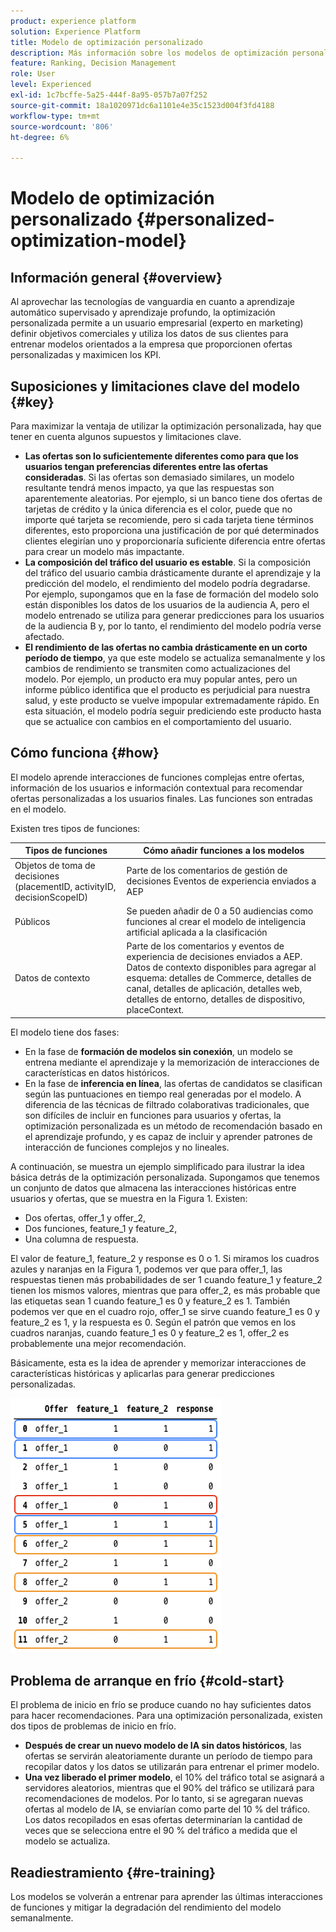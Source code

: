 ```yaml
---
product: experience platform
solution: Experience Platform
title: Modelo de optimización personalizado
description: Más información sobre los modelos de optimización personalizados
feature: Ranking, Decision Management
role: User
level: Experienced
exl-id: 1c7bcffe-5a25-444f-8a95-057b7a07f252
source-git-commit: 18a1020971dc6a1101e4e35c1523d004f3fd4188
workflow-type: tm+mt
source-wordcount: '806'
ht-degree: 6%

---
```


# Modelo de optimización personalizado {#personalized-optimization-model}

## Información general {#overview}

Al aprovechar las tecnologías de vanguardia en cuanto a aprendizaje automático supervisado y aprendizaje profundo, la optimización personalizada permite a un usuario empresarial (experto en marketing) definir objetivos comerciales y utiliza los datos de sus clientes para entrenar modelos orientados a la empresa que proporcionen ofertas personalizadas y maximicen los KPI.

<!--![](../../rn/assets/do-not-localize/ai-ranking.gif)-->

## Suposiciones y limitaciones clave del modelo {#key}

Para maximizar la ventaja de utilizar la optimización personalizada, hay que tener en cuenta algunos supuestos y limitaciones clave.

* **Las ofertas son lo suficientemente diferentes como para que los usuarios tengan preferencias diferentes entre las ofertas consideradas**. Si las ofertas son demasiado similares, un modelo resultante tendrá menos impacto, ya que las respuestas son aparentemente aleatorias.
Por ejemplo, si un banco tiene dos ofertas de tarjetas de crédito y la única diferencia es el color, puede que no importe qué tarjeta se recomiende, pero si cada tarjeta tiene términos diferentes, esto proporciona una justificación de por qué determinados clientes elegirían uno y proporcionaría suficiente diferencia entre ofertas para crear un modelo más impactante.
* **La composición del tráfico del usuario es estable**. Si la composición del tráfico del usuario cambia drásticamente durante el aprendizaje y la predicción del modelo, el rendimiento del modelo podría degradarse. Por ejemplo, supongamos que en la fase de formación del modelo solo están disponibles los datos de los usuarios de la audiencia A, pero el modelo entrenado se utiliza para generar predicciones para los usuarios de la audiencia B y, por lo tanto, el rendimiento del modelo podría verse afectado.
* **El rendimiento de las ofertas no cambia drásticamente en un corto período de tiempo**, ya que este modelo se actualiza semanalmente y los cambios de rendimiento se transmiten como actualizaciones del modelo. Por ejemplo, un producto era muy popular antes, pero un informe público identifica que el producto es perjudicial para nuestra salud, y este producto se vuelve impopular extremadamente rápido. En esta situación, el modelo podría seguir prediciendo este producto hasta que se actualice con cambios en el comportamiento del usuario.

## Cómo funciona {#how}

El modelo aprende interacciones de funciones complejas entre ofertas, información de los usuarios e información contextual para recomendar ofertas personalizadas a los usuarios finales. Las funciones son entradas en el modelo.

Existen tres tipos de funciones:

| Tipos de funciones | Cómo añadir funciones a los modelos |
|--------------|----------------------------|
| Objetos de toma de decisiones (placementID, activityID, decisionScopeID) | Parte de los comentarios de gestión de decisiones Eventos de experiencia enviados a AEP |
| Públicos | Se pueden añadir de 0 a 50 audiencias como funciones al crear el modelo de inteligencia artificial aplicada a la clasificación |
| Datos de contexto | Parte de los comentarios y eventos de experiencia de decisiones enviados a AEP. Datos de contexto disponibles para agregar al esquema: detalles de Commerce, detalles de canal, detalles de aplicación, detalles web, detalles de entorno, detalles de dispositivo, placeContext. |

El modelo tiene dos fases:

* En la fase de **formación de modelos sin conexión**, un modelo se entrena mediante el aprendizaje y la memorización de interacciones de características en datos históricos.
* En la fase de **inferencia en línea**, las ofertas de candidatos se clasifican según las puntuaciones en tiempo real generadas por el modelo. A diferencia de las técnicas de filtrado colaborativas tradicionales, que son difíciles de incluir en funciones para usuarios y ofertas, la optimización personalizada es un método de recomendación basado en el aprendizaje profundo, y es capaz de incluir y aprender patrones de interacción de funciones complejos y no lineales.

A continuación, se muestra un ejemplo simplificado para ilustrar la idea básica detrás de la optimización personalizada. Supongamos que tenemos un conjunto de datos que almacena las interacciones históricas entre usuarios y ofertas, que se muestra en la Figura 1. Existen:

* Dos ofertas, offer_1 y offer_2,
* Dos funciones, feature_1 y feature_2,
* Una columna de respuesta.

El valor de feature_1, feature_2 y response es 0 o 1. Si miramos los cuadros azules y naranjas en la Figura 1, podemos ver que para offer_1, las respuestas tienen más probabilidades de ser 1 cuando feature_1 y feature_2 tienen los mismos valores, mientras que para offer_2, es más probable que las etiquetas sean 1 cuando feature_1 es 0 y feature_2 es 1. También podemos ver que en el cuadro rojo, offer_1 se sirve cuando feature_1 es 0 y feature_2 es 1, y la respuesta es 0. Según el patrón que vemos en los cuadros naranjas, cuando feature_1 es 0 y feature_2 es 1, offer_2 es probablemente una mejor recomendación.

Básicamente, esta es la idea de aprender y memorizar interacciones de características históricas y aplicarlas para generar predicciones personalizadas.

![](../assets/perso-ranking-schema.png)

## Problema de arranque en frío {#cold-start}

El problema de inicio en frío se produce cuando no hay suficientes datos para hacer recomendaciones. Para una optimización personalizada, existen dos tipos de problemas de inicio en frío.

* **Después de crear un nuevo modelo de IA sin datos históricos**, las ofertas se servirán aleatoriamente durante un período de tiempo para recopilar datos y los datos se utilizarán para entrenar el primer modelo.
* **Una vez liberado el primer modelo**, el 10% del tráfico total se asignará a servidores aleatorios, mientras que el 90% del tráfico se utilizará para recomendaciones de modelos. Por lo tanto, si se agregaran nuevas ofertas al modelo de IA, se enviarían como parte del 10 % del tráfico. Los datos recopilados en esas ofertas determinarían la cantidad de veces que se selecciona entre el 90 % del tráfico a medida que el modelo se actualiza.

## Readiestramiento {#re-training}

Los modelos se volverán a entrenar para aprender las últimas interacciones de funciones y mitigar la degradación del rendimiento del modelo semanalmente.
